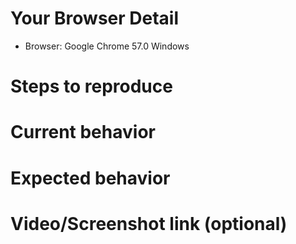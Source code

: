 # Your Browser Detail

* Browser: Google Chrome 57.0 Windows

# Steps to reproduce

# Current behavior

# Expected behavior

# Video/Screenshot link (optional)

